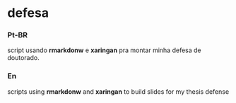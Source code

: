 # defesa

### Pt-BR

script usando **rmarkdonw** e **xaringan** pra montar minha defesa de doutorado.

### En

scripts using **rmarkdonw** and **xaringan** to build slides for my thesis defense
